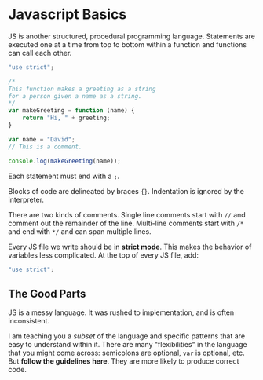 # Javascript Basics
JS is another structured, procedural programming language.
Statements are executed one at a time from top to bottom within a function and functions can call each other.

```js
"use strict";

/*
This function makes a greeting as a string
for a person given a name as a string.
*/
var makeGreeting = function (name) {
    return "Hi, " + greeting;
}

var name = "David";
// This is a comment.

console.log(makeGreeting(name));
```

Each statement must end with a `;`.

Blocks of code are delineated by braces `{}`.
Indentation is ignored by the interpreter.

There are two kinds of comments.
Single line comments start with `//` and comment out the remainder of the line.
Multi-line comments start with `/*` and end with `*/` and can span multiple lines.

Every JS file we write should be in **strict mode**.
This makes the behavior of variables less complicated.
At the top of every JS file, add:
```js
"use strict";
```

## The Good Parts
JS is a messy language.
It was rushed to implementation, and is often inconsistent.

I am teaching you a _subset_ of the language and specific patterns that are easy to understand within it.
There are many "flexibilities" in the language that you might come across: semicolons are optional, `var` is optional, etc.
But **follow the guidelines here**.
They are more likely to produce correct code.
